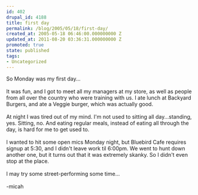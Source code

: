 ```yaml
---
id: 402
drupal_id: 4188
title: first day
permalink: /blog/2005/05/18/first-day/
created_at: 2005-05-18 06:46:00.000000000 Z
updated_at: 2011-08-20 03:36:31.000000000 Z
promoted: true
state: published
tags:
- Uncategorized
---
```

So Monday was my first day...<br /><br />It was fun, and I got to meet all my managers at my store, as well as people from all over the country who were training with us. I ate lunch at Backyard Burgers, and ate a Veggie burger, which was actually good.<br /><br />At night I was tired out of my mind. I'm not used to sitting all day...standing, yes. Sitting, no. And eating regular meals, instead of eating all through the day, is hard for me to get used to.<br /><br />I wanted to hit some open mics Monday night, but Bluebird Cafe requires signup at 5:30, and I didn't leave work til 6:00pm. We went to hunt down another one, but it turns out that it was extremely skanky. So I didn't even stop at the place.<br /><br />I may try some street-performing some time...<br /><br />-micah
